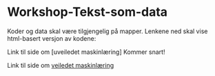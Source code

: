 # Workshop-Tekst-som-data
Koder og data skal være tilgjengelig på mapper. Lenkene ned skal vise html-basert versjon av kodene:

Link til side om [uveiledet maskinlæring] Kommer snart!

Link til side om [veiledet maskinlæring](https://nibr-oslomet.github.io/Workshop-Tekst-som-data/Veiledet/index.nb.html)

